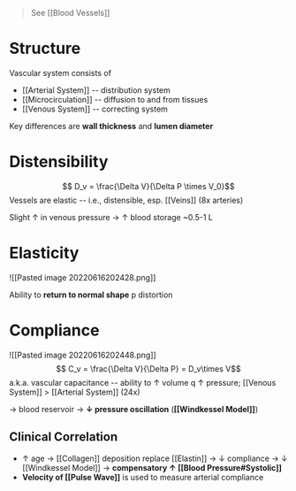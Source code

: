 > See [[Blood Vessels]]

# Structure

Vascular system consists of
- [[Arterial System]] -- distribution system
- [[Microcirculation]] -- diffusion to and from tissues
- [[Venous System]] -- correcting system

Key differences are **wall thickness** and **lumen diameter** 

# Distensibility

$$ D_v = \frac{\Delta V}{\Delta P \times V_0}$$
Vessels are elastic -- i.e., distensible, esp. [[Veins]] (8x arteries)

Slight ↑ in venous pressure → ↑ blood storage ~0.5-1 L

# Elasticity

![[Pasted image 20220616202428.png]]

Ability to **return to normal shape** p distortion

# Compliance

![[Pasted image 20220616202448.png]]
$$ C_v = \frac{\Delta V}{\Delta P} = D_v\times V$$
a.k.a. vascular capacitance -- ability to ↑ volume q ↑ pressure; [[Venous System]] > [[Arterial System]] (24x)

→ blood reservoir → **↓ pressure oscillation** (**[[Windkessel Model]]**)

## Clinical Correlation
- ↑ age → [[Collagen]] deposition replace [[Elastin]] → ↓ compliance → ↓ [[Windkessel Model]] → **compensatory ↑ [[Blood Pressure#Systolic]]** 
- **Velocity of [[Pulse Wave]]** is used to measure arterial compliance